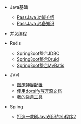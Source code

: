 * Java基础
    * [PassJava 功能介绍](introduction/PassJava_introduction_01.md)
    * [PassJava 必备知识](introduction/PassJava_introduction_02.md)
* 并发编程

* Redis
    * [SpringBoot整合JDBC](springboot-tech/spring-boot-05-data-jdbc.md)
    * [SpringBoot整合Druid](springboot-tech/spring-boot-06-data-druid.md)
    * [SpringBoot整合MyBatis](springboot-tech/spring-boot-07-data-mybatis.md)

* JVM
    * [图床神器配置](tools/图床神器配置.md)
    * [使用docsify写开源文档](tools/使用docsify写开源文档.md)
    * [我的常用工具](tools/我的常用工具.md)

* Spring
    * [打造一款刷Java知识的小程序2](idea/打造一款刷Java知识的小程序2.md)